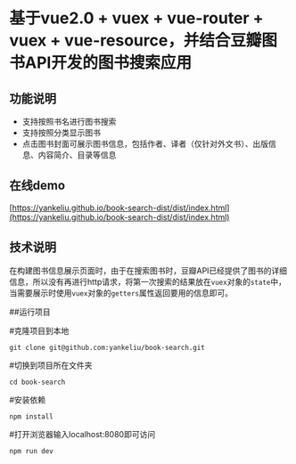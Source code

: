# 基于vue2.0 + vuex + vue-router + vuex + vue-resource，并结合豆瓣图书API开发的图书搜索应用

## 功能说明
-  支持按照书名进行图书搜索
- 支持按照分类显示图书
- 点击图书封面可展示图书信息，包括作者、译者（仅针对外文书）、出版信息、内容简介、目录等信息

## 在线demo
[https://yankeliu.github.io/book-search-dist/dist/index.html](https://yankeliu.github.io/book-search-dist/dist/index.html)

## 技术说明
在构建图书信息展示页面时，由于在搜索图书时，豆瓣API已经提供了图书的详细信息，所以没有再进行http请求，将第一次搜索的结果放在`vuex`对象的`state`中，当需要展示时使用`vuex`对象的`getters`属性返回要用的信息即可。

##运行项目

\#克隆项目到本地

`git clone git@github.com:yankeliu/book-search.git`

\#切换到项目所在文件夹

`cd book-search`

\#安装依赖

`npm install`

\#打开浏览器输入localhost:8080即可访问

`npm run dev`
